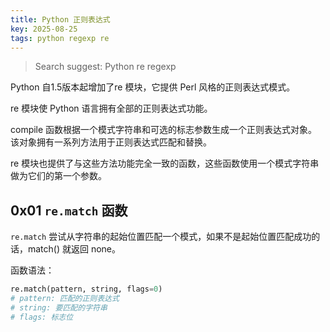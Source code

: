 ```yaml
---
title: Python 正则表达式
key: 2025-08-25
tags: python regexp re
---
```


> Search suggest: Python re regexp

Python 自1.5版本起增加了re 模块，它提供 Perl 风格的正则表达式模式。

re 模块使 Python 语言拥有全部的正则表达式功能。

compile 函数根据一个模式字符串和可选的标志参数生成一个正则表达式对象。该对象拥有一系列方法用于正则表达式匹配和替换。

re 模块也提供了与这些方法功能完全一致的函数，这些函数使用一个模式字符串做为它们的第一个参数。


<!--more-->

## 0x01 `re.match` 函数

`re.match` 尝试从字符串的起始位置匹配一个模式，如果不是起始位置匹配成功的话，match() 就返回 none。

函数语法：

```python
re.match(pattern, string, flags=0)
# pattern: 匹配的正则表达式
# string: 要匹配的字符串
# flags: 标志位

```



